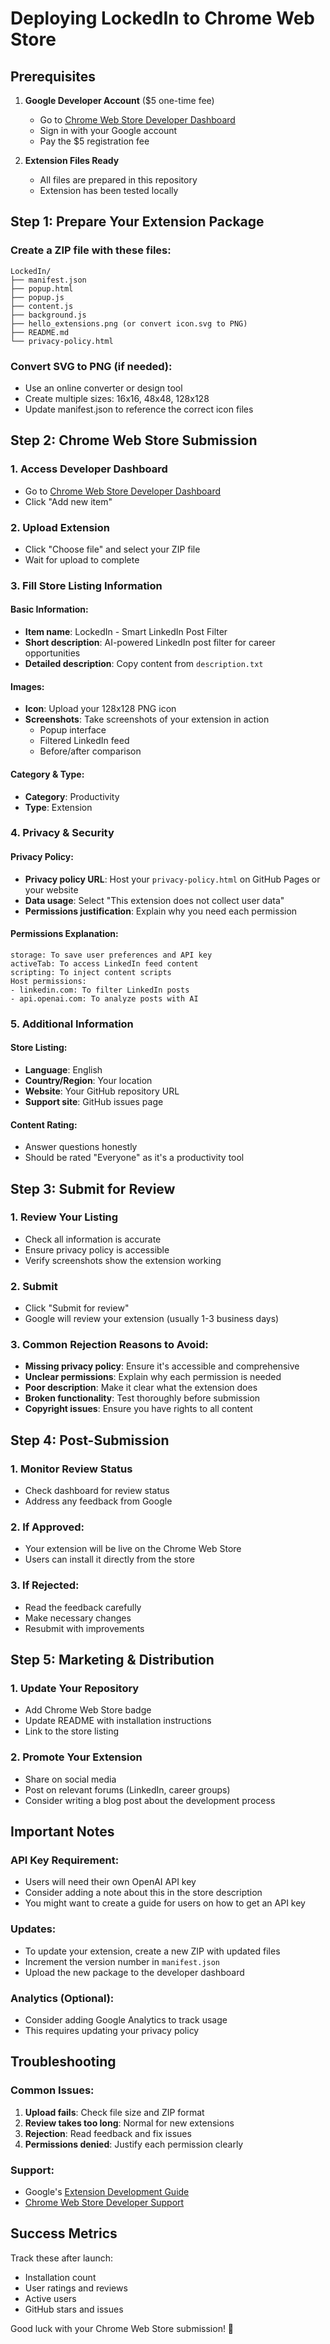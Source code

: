# Deploying LockedIn to Chrome Web Store

## Prerequisites

1. **Google Developer Account** ($5 one-time fee)
   - Go to [Chrome Web Store Developer Dashboard](https://chrome.google.com/webstore/devconsole/)
   - Sign in with your Google account
   - Pay the $5 registration fee

2. **Extension Files Ready**
   - All files are prepared in this repository
   - Extension has been tested locally

## Step 1: Prepare Your Extension Package

### Create a ZIP file with these files:
```
LockedIn/
├── manifest.json
├── popup.html
├── popup.js
├── content.js
├── background.js
├── hello_extensions.png (or convert icon.svg to PNG)
├── README.md
└── privacy-policy.html
```

### Convert SVG to PNG (if needed):
- Use an online converter or design tool
- Create multiple sizes: 16x16, 48x48, 128x128
- Update manifest.json to reference the correct icon files

## Step 2: Chrome Web Store Submission

### 1. Access Developer Dashboard
- Go to [Chrome Web Store Developer Dashboard](https://chrome.google.com/webstore/devconsole/)
- Click "Add new item"

### 2. Upload Extension
- Click "Choose file" and select your ZIP file
- Wait for upload to complete

### 3. Fill Store Listing Information

#### Basic Information:
- **Item name**: LockedIn - Smart LinkedIn Post Filter
- **Short description**: AI-powered LinkedIn post filter for career opportunities
- **Detailed description**: Copy content from `description.txt`

#### Images:
- **Icon**: Upload your 128x128 PNG icon
- **Screenshots**: Take screenshots of your extension in action
  - Popup interface
  - Filtered LinkedIn feed
  - Before/after comparison

#### Category & Type:
- **Category**: Productivity
- **Type**: Extension

### 4. Privacy & Security

#### Privacy Policy:
- **Privacy policy URL**: Host your `privacy-policy.html` on GitHub Pages or your website
- **Data usage**: Select "This extension does not collect user data"
- **Permissions justification**: Explain why you need each permission

#### Permissions Explanation:
```
storage: To save user preferences and API key
activeTab: To access LinkedIn feed content
scripting: To inject content scripts
Host permissions:
- linkedin.com: To filter LinkedIn posts
- api.openai.com: To analyze posts with AI
```

### 5. Additional Information

#### Store Listing:
- **Language**: English
- **Country/Region**: Your location
- **Website**: Your GitHub repository URL
- **Support site**: GitHub issues page

#### Content Rating:
- Answer questions honestly
- Should be rated "Everyone" as it's a productivity tool

## Step 3: Submit for Review

### 1. Review Your Listing
- Check all information is accurate
- Ensure privacy policy is accessible
- Verify screenshots show the extension working

### 2. Submit
- Click "Submit for review"
- Google will review your extension (usually 1-3 business days)

### 3. Common Rejection Reasons to Avoid:
- **Missing privacy policy**: Ensure it's accessible and comprehensive
- **Unclear permissions**: Explain why each permission is needed
- **Poor description**: Make it clear what the extension does
- **Broken functionality**: Test thoroughly before submission
- **Copyright issues**: Ensure you have rights to all content

## Step 4: Post-Submission

### 1. Monitor Review Status
- Check dashboard for review status
- Address any feedback from Google

### 2. If Approved:
- Your extension will be live on the Chrome Web Store
- Users can install it directly from the store

### 3. If Rejected:
- Read the feedback carefully
- Make necessary changes
- Resubmit with improvements

## Step 5: Marketing & Distribution

### 1. Update Your Repository
- Add Chrome Web Store badge
- Update README with installation instructions
- Link to the store listing

### 2. Promote Your Extension
- Share on social media
- Post on relevant forums (LinkedIn, career groups)
- Consider writing a blog post about the development process

## Important Notes

### API Key Requirement:
- Users will need their own OpenAI API key
- Consider adding a note about this in the store description
- You might want to create a guide for users on how to get an API key

### Updates:
- To update your extension, create a new ZIP with updated files
- Increment the version number in `manifest.json`
- Upload the new package to the developer dashboard

### Analytics (Optional):
- Consider adding Google Analytics to track usage
- This requires updating your privacy policy

## Troubleshooting

### Common Issues:
1. **Upload fails**: Check file size and ZIP format
2. **Review takes too long**: Normal for new extensions
3. **Rejection**: Read feedback and fix issues
4. **Permissions denied**: Justify each permission clearly

### Support:
- Google's [Extension Development Guide](https://developer.chrome.com/docs/extensions/)
- [Chrome Web Store Developer Support](https://support.google.com/chrome_webstore/)

## Success Metrics

Track these after launch:
- Installation count
- User ratings and reviews
- Active users
- GitHub stars and issues

Good luck with your Chrome Web Store submission! 🚀 